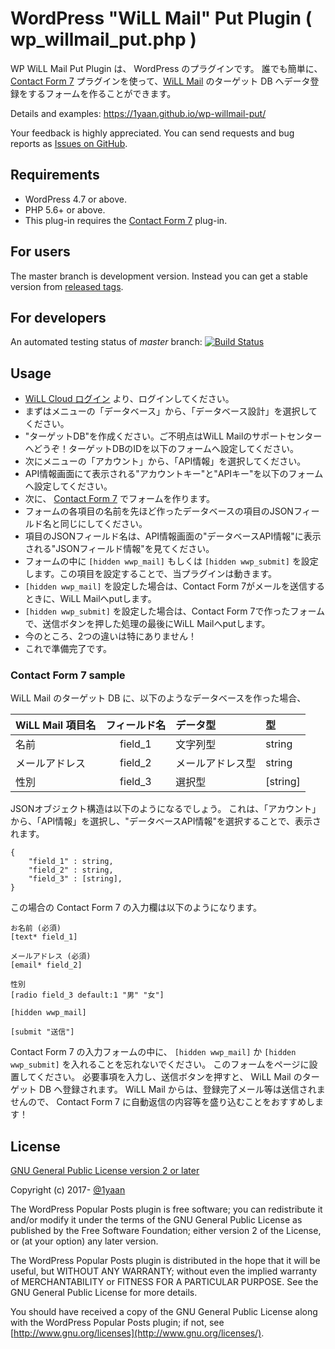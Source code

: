 WordPress "WiLL Mail" Put Plugin ( wp_willmail_put.php )
========

WP WiLL Mail Put Plugin は、 WordPress のプラグインです。
誰でも簡単に、[Contact Form 7](https://ja.wordpress.org/plugins/contact-form-7/) プラグインを使って、[WiLL Mail](https://willcloud.jp/) のターゲット DB へデータ登録をするフォームを作ることができます。

Details and examples: https://1yaan.github.io/wp-willmail-put/

Your feedback is highly appreciated. You can send requests and bug reports as [Issues on GitHub](https://github.com/1yaan/wp-willmail-put).

## Requirements

* WordPress 4.7 or above.
* PHP 5.6+ or above.
* This plug-in requires the [Contact Form 7](https://ja.wordpress.org/plugins/contact-form-7/) plug-in.

## For users

The master branch is development version.
Instead you can get a stable version from [released tags](https://github.com/1yaan/wp-willmail-put/releases).

## For developers

An automated testing status of *master* branch: [![Build Status](https://travis-ci.org/1yaan/wp-willmail-put.svg?branch=master)](https://travis-ci.org/1yaan/wp-willmail-put)

## Usage

* [WiLL Cloud ログイン](https://willap.jp/login?wordpres-plugin=wp-willmail-put) より、ログインしてください。
* まずはメニューの「データベース」から、「データベース設計」を選択してください。
* "ターゲットDB"を作成ください。ご不明点はWiLL Mailのサポートセンターへどうぞ！ターゲットDBのIDを以下のフォームへ設定してください。
* 次にメニューの「アカウント」から、「API情報」を選択してください。
* API情報画面にて表示される"アカウントキー"と"APIキー"を以下のフォームへ設定してください。
* 次に、 [Contact Form 7](https://contactform7.com/) でフォームを作ります。
* フォームの各項目の名前を先ほど作ったデータベースの項目のJSONフィールド名と同じにしてください。
* 項目のJSONフィールド名は、API情報画面の"データベースAPI情報"に表示される"JSONフィールド情報"を見てください。
* フォームの中に `[hidden wwp_mail]` もしくは `[hidden wwp_submit]` を設定します。この項目を設定することで、当プラグインは動きます。
* `[hidden wwp_mail]` を設定した場合は、Contact Form 7がメールを送信するときに、WiLL Mailへputします。
* `[hidden wwp_submit]` を設定した場合は、Contact Form 7で作ったフォームで、送信ボタンを押した処理の最後にWiLL Mailへputします。
* 今のところ、2つの違いは特にありません！
* これで準備完了です。

### Contact Form 7 sample

WiLL Mail のターゲット DB に、以下のようなデータベースを作った場合、

| WiLL Mail 項目名 | フィールド名 | データ型        | 型       |
|:--------------- |:----------:|:-------------- |:------- |
| 名前             |  field_1   | 文字列型        | string  |
| メールアドレス     |   field_2  | メールアドレス型 | string  |
| 性別             |   field_3  | 選択型         | [string] |

JSONオブジェクト構造は以下のようになるでしょう。
これは、「アカウント」から、「API情報」を選択し、"データベースAPI情報"を選択することで、表示されます。

    {
        "field_1" : string,
        "field_2" : string,
        "field_3" : [string],
    }

この場合の Contact Form 7 の入力欄は以下のようになります。

    お名前 (必須)
    [text* field_1]

    メールアドレス (必須)
    [email* field_2]

    性別
    [radio field_3 default:1 "男" "女"]

    [hidden wwp_mail]

    [submit "送信"]


Contact Form 7 の入力フォームの中に、 `[hidden wwp_mail]` か `[hidden wwp_submit]` を入れることを忘れないでください。
このフォームをページに設置してください。
必要事項を入力し、送信ボタンを押すと、 WiLL Mail のターゲット DB へ登録されます。
WiLL Mail からは、登録完了メール等は送信されませんので、 Contact Form 7 に自動返信の内容等を盛り込むことをおすすめします！

## License

[GNU General Public License version 2 or later](http://www.gnu.org/licenses/gpl-2.0.html)

Copyright (c) 2017- [@1yaan](https://twitter.com/1yaan)

The WordPress Popular Posts plugin is free software; you can redistribute it and/or
modify it under the terms of the GNU General Public License
as published by the Free Software Foundation; either version 2
of the License, or (at your option) any later version.

The WordPress Popular Posts plugin is distributed in the hope that it will be useful,
but WITHOUT ANY WARRANTY; without even the implied warranty of
MERCHANTABILITY or FITNESS FOR A PARTICULAR PURPOSE.  See the
GNU General Public License for more details.

You should have received a copy of the GNU General Public License
along with the WordPress Popular Posts plugin; if not, see [http://www.gnu.org/licenses](http://www.gnu.org/licenses/).
